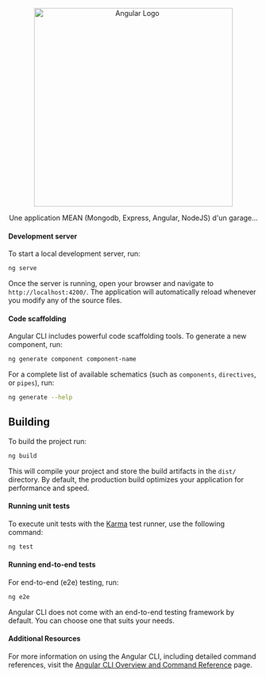 <p align="center">
  <a href="https://angular.io" target="_blank">
    <img src="https://angular.io/assets/images/logos/angular/angular.svg" width="400" alt="Angular Logo">
  </a>
</p>

<p align="center">Une application MEAN (Mongodb, Express, Angular, NodeJS) d'un garage...</p>

#### Development server

To start a local development server, run:

```bash
ng serve
```

Once the server is running, open your browser and navigate to `http://localhost:4200/`. The application will automatically reload whenever you modify any of the source files.

#### Code scaffolding

Angular CLI includes powerful code scaffolding tools. To generate a new component, run:

```bash
ng generate component component-name
```

For a complete list of available schematics (such as `components`, `directives`, or `pipes`), run:

```bash
ng generate --help
```

## Building

To build the project run:

```bash
ng build
```

This will compile your project and store the build artifacts in the `dist/` directory. By default, the production build optimizes your application for performance and speed.

#### Running unit tests

To execute unit tests with the [Karma](https://karma-runner.github.io) test runner, use the following command:

```bash
ng test
```

#### Running end-to-end tests

For end-to-end (e2e) testing, run:

```bash
ng e2e
```

Angular CLI does not come with an end-to-end testing framework by default. You can choose one that suits your needs.

#### Additional Resources

For more information on using the Angular CLI, including detailed command references, visit the [Angular CLI Overview and Command Reference](https://angular.dev/tools/cli) page.
